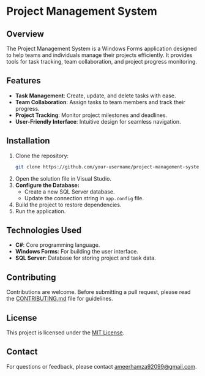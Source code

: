 # Project Management System

## Overview

The Project Management System is a Windows Forms application designed to help teams and individuals manage their projects efficiently. It provides tools for task tracking, team collaboration, and project progress monitoring.

## Features

- **Task Management**: Create, update, and delete tasks with ease.
- **Team Collaboration**: Assign tasks to team members and track their progress.
- **Project Tracking**: Monitor project milestones and deadlines.
- **User-Friendly Interface**: Intuitive design for seamless navigation.

## Installation

1. Clone the repository:
    ```bash
    git clone https://github.com/your-username/project-management-system.git
    ```
2. Open the solution file in Visual Studio.
3. **Configure the Database:**
   - Create a new SQL Server database.
   - Update the connection string in `app.config` file.
4. Build the project to restore dependencies.
5. Run the application.

## Technologies Used

- **C#**: Core programming language.
- **Windows Forms**: For building the user interface.
- **SQL Server**: Database for storing project and task data.

## Contributing

Contributions are welcome. Before submitting a pull request, please read the [CONTRIBUTING.md](.github/CONTRIBUTING.md) file for guidelines.

## License

This project is licensed under the [MIT License](LICENSE).

## Contact

For questions or feedback, please contact [ameerhamza92099@gmail.com](mailto:ameerhamza92099@gmail.com).